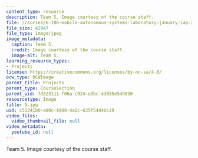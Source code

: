 ```yaml
---
content_type: resource
description: Team 5. Image courtesy of the course staff.
file: /courses/6-186-mobile-autonomous-systems-laboratory-january-iap-2005/c53241b0a90c99004a2c635f54d4dc29_5.jpg
file_size: 42947
file_type: image/jpeg
image_metadata:
  caption: Team 5.
  credit: Image courtesy of the course staff.
  image-alt: Team 5.
learning_resource_types:
- Projects
license: https://creativecommons.org/licenses/by-nc-sa/4.0/
ocw_type: OCWImage
parent_title: Projects
parent_type: CourseSection
parent_uid: 7d323111-f06a-c924-e3bc-43855e549030
resourcetype: Image
title: 5.jpg
uid: c53241b0-a90c-9900-4a2c-635f54d4dc29
video_files:
  video_thumbnail_file: null
video_metadata:
  youtube_id: null
---
```

Team 5. Image courtesy of the course staff.